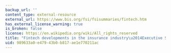 ```yaml
---
backup_url: ''
content_type: external-resource
external_url: https://www.bis.org/fsi/fsisummaries/fintech.htm
has_external_license_warning: true
is_broken: false
license: https://en.wikipedia.org/wiki/All_rights_reserved
title: "Fintech developments in the insurance industry\u2014Executive Summary"
uid: 989633a0-e479-43b0-b817-ae1e770211ac
---
```


